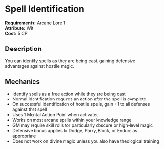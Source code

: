 # Spell Identification

**Requirements:** Arcane Lore 1  
**Attribute:** Wit  
**Cost:** 5 CP  

## Description
You can identify spells as they are being cast, gaining defensive advantages against hostile magic.

## Mechanics
- Identify spells as a free action while they are being cast
- Normal identification requires an action after the spell is complete
- On successful identification of hostile spells, gain +1 to all defenses against that spell
- Uses 1 Mental Action Point when activated
- Works on most arcane spells within your knowledge range
- GM may require skill rolls for particularly obscure or high-level magic
- Defensive bonus applies to Dodge, Parry, Block, or Endure as appropriate
- Does not work on divine magic unless you also have theological training